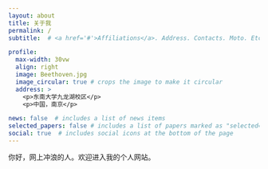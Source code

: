 ```yaml
---
layout: about
title: 关于我
permalink: /
subtitle:  # <a href='#'>Affiliations</a>. Address. Contacts. Moto. Etc.

profile:
  max-width: 30vw
  align: right
  image: Beethoven.jpg
  image_circular: true # crops the image to make it circular
  address: >
    <p>东南大学九龙湖校区</p>
    <p>中国，南京</p>

news: false  # includes a list of news items
selected_papers: false # includes a list of papers marked as "selected={true}"
social: true  # includes social icons at the bottom of the page
---
```


你好，网上冲浪的人。欢迎进入我的个人网站。
